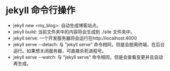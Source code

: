 # jekyll 命令行操作
- jekyll new <my_blog>: 自动生成博客站点。
- jekyll build: 当前文件夹中的内容将会生成到 ./site 文件夹中。
- jekyll serve: 一个开发服务器将会运行在http://localhost:4000
- jekyll serve --detach: 与 "jekyll serve" 命令相同，但是会脱离终端，在后台
运行。如果想关闭服务器，可直接杀死进程号。
- jekyll serve --watch: 与 "jekyll serve" 命令相同，但是会查看变更并且自动
再生成。

